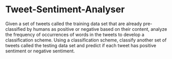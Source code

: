 # Tweet-Sentiment-Analyser

Given a set of tweets called the training data set that are already pre-classified by humans as positive or negative based on their content, analyze the frequency of occurrences of words in the tweets to develop a classification scheme.  Using a classification scheme, classify another set of tweets called the testing data set and predict if each tweet has positive sentiment or negative sentiment.
